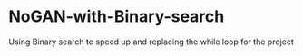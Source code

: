 # NoGAN-with-Binary-search
Using Binary search to speed up and replacing the while loop for the project
